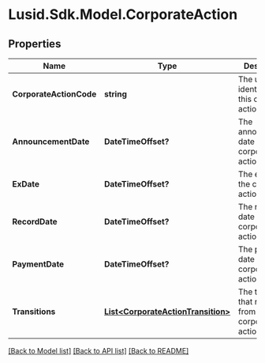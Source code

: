 
# Lusid.Sdk.Model.CorporateAction

## Properties

Name | Type | Description | Notes
------------ | ------------- | ------------- | -------------
**CorporateActionCode** | **string** | The unique identifier of this corporate action | 
**AnnouncementDate** | **DateTimeOffset?** | The announcement date of the corporate action | [optional] 
**ExDate** | **DateTimeOffset?** | The ex date of the corporate action | [optional] 
**RecordDate** | **DateTimeOffset?** | The record date of the corporate action | [optional] 
**PaymentDate** | **DateTimeOffset?** | The payment date of the corporate action | [optional] 
**Transitions** | [**List&lt;CorporateActionTransition&gt;**](CorporateActionTransition.md) | The transitions that result from this corporate action | [optional] 

[[Back to Model list]](../README.md#documentation-for-models)
[[Back to API list]](../README.md#documentation-for-api-endpoints)
[[Back to README]](../README.md)

